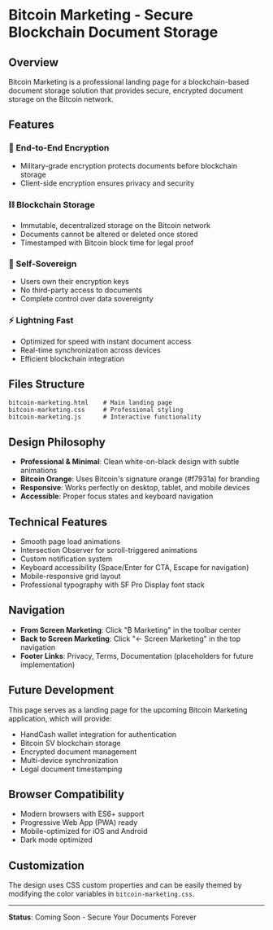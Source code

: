 # Bitcoin Marketing - Secure Blockchain Document Storage

## Overview

Bitcoin Marketing is a professional landing page for a blockchain-based document storage solution that provides secure, encrypted document storage on the Bitcoin network.

## Features

### 🔐 End-to-End Encryption
- Military-grade encryption protects documents before blockchain storage
- Client-side encryption ensures privacy and security

### ⛓️ Blockchain Storage
- Immutable, decentralized storage on the Bitcoin network
- Documents cannot be altered or deleted once stored
- Timestamped with Bitcoin block time for legal proof

### 🔑 Self-Sovereign
- Users own their encryption keys
- No third-party access to documents
- Complete control over data sovereignty

### ⚡ Lightning Fast
- Optimized for speed with instant document access
- Real-time synchronization across devices
- Efficient blockchain integration

## Files Structure

```
bitcoin-marketing.html    # Main landing page
bitcoin-marketing.css     # Professional styling
bitcoin-marketing.js      # Interactive functionality
```

## Design Philosophy

- **Professional & Minimal**: Clean white-on-black design with subtle animations
- **Bitcoin Orange**: Uses Bitcoin's signature orange (#f7931a) for branding
- **Responsive**: Works perfectly on desktop, tablet, and mobile devices
- **Accessible**: Proper focus states and keyboard navigation

## Technical Features

- Smooth page load animations
- Intersection Observer for scroll-triggered animations
- Custom notification system
- Keyboard accessibility (Space/Enter for CTA, Escape for navigation)
- Mobile-responsive grid layout
- Professional typography with SF Pro Display font stack

## Navigation

- **From Screen Marketing**: Click "₿ Marketing" in the toolbar center
- **Back to Screen Marketing**: Click "← Screen Marketing" in the top navigation
- **Footer Links**: Privacy, Terms, Documentation (placeholders for future implementation)

## Future Development

This page serves as a landing page for the upcoming Bitcoin Marketing application, which will provide:

- HandCash wallet integration for authentication
- Bitcoin SV blockchain storage
- Encrypted document management
- Multi-device synchronization
- Legal document timestamping

## Browser Compatibility

- Modern browsers with ES6+ support
- Progressive Web App (PWA) ready
- Mobile-optimized for iOS and Android
- Dark mode optimized

## Customization

The design uses CSS custom properties and can be easily themed by modifying the color variables in `bitcoin-marketing.css`.

---

**Status**: Coming Soon - Secure Your Documents Forever
